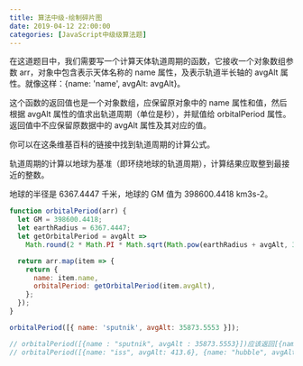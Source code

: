 ```yaml
---
title: 算法中级-绘制碎片图
date: 2019-04-12 22:00:00
categories: [JavaScript中级级算法题]
---
```


在这道题目中，我们需要写一个计算天体轨道周期的函数，它接收一个对象数组参数 arr，对象中包含表示天体名称的 name 属性，及表示轨道半长轴的 avgAlt 属性。就像这样：{name: 'name', avgAlt: avgAlt}。

这个函数的返回值也是一个对象数组，应保留原对象中的 name 属性和值，然后根据 avgAlt 属性的值求出轨道周期（单位是秒），并赋值给 orbitalPeriod 属性。返回值中不应保留原数据中的 avgAlt 属性及其对应的值。

你可以在这条维基百科的链接中找到轨道周期的计算公式。

轨道周期的计算以地球为基准（即环绕地球的轨道周期），计算结果应取整到最接近的整数。

地球的半径是 6367.4447 千米，地球的 GM 值为 398600.4418 km3s-2。

```js
function orbitalPeriod(arr) {
  let GM = 398600.4418;
  let earthRadius = 6367.4447;
  let getOrbitalPeriod = avgAlt =>
    Math.round(2 * Math.PI * Math.sqrt(Math.pow(earthRadius + avgAlt, 3) / GM));

  return arr.map(item => {
    return {
      name: item.name,
      orbitalPeriod: getOrbitalPeriod(item.avgAlt),
    };
  });
}

orbitalPeriod([{ name: 'sputnik', avgAlt: 35873.5553 }]);

// orbitalPeriod([{name : "sputnik", avgAlt : 35873.5553}])应该返回[{name: "sputnik", orbitalPeriod: 86400}]。
// orbitalPeriod([{name: "iss", avgAlt: 413.6}, {name: "hubble", avgAlt: 556.7}, {name: "moon", avgAlt: 378632.553}])应该返回[{name : "iss", orbitalPeriod: 5557}, {name: "hubble", orbitalPeriod: 5734}, {name: "moon", orbitalPeriod: 2377399}]。
```
